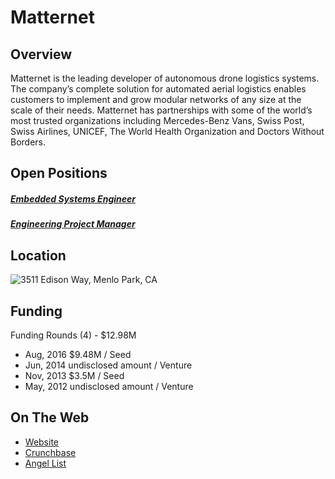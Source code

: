 # Matternet
## Overview
Matternet is the leading developer of autonomous drone logistics systems. The company’s complete solution for automated aerial logistics enables customers to implement and grow modular networks of any size at the scale of their needs. Matternet has partnerships with some of the world’s most trusted organizations including Mercedes-Benz Vans, Swiss Post, Swiss Airlines, UNICEF,  The World Health Organization and Doctors Without Borders.

## Open Positions
##### [Embedded Systems Engineer](embedded-systems-engineer.md)
##### [Engineering Project Manager](engineering-project-manager.md)

## Location
![3511 Edison Way, Menlo Park, CA](https://maps.googleapis.com/maps/api/staticmap?center=3511+Edison+Way,+Menlo+Park,+CA&zoom=13&scale=false&size=600x300&maptype=roadmap&format=png&visual_refresh=true&markers=size:mid%7Ccolor:0xff0000%7Clabel:%7C3511+Edison+way,+Menlo+Park,+CA)

## Funding
Funding Rounds (4) - $12.98M
+ Aug, 2016	$9.48M / Seed
+ Jun, 2014	undisclosed amount / Venture
+ Nov, 2013	$3.5M / Seed
+ May, 2012	undisclosed amount / Venture

## On The Web
+ [Website](https://mttr.net/)
+ [Crunchbase](https://www.crunchbase.com/organization/matternet)
+ [Angel List](https://angel.co/matternet)
